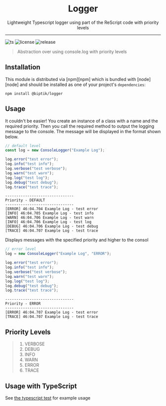 <div align="center">
<h1>Logger</h1>

<p>Lightweight Typescript logger using part of the ReScript code with priority levels</p>
</div>

---

<!-- prettier-ignore-start -->
![ts](https://badgen.net/badge/Built%20With/TypeScript/blue)
![license](https://badgen.net/badge/license/MIT/blue)
![release](https://badgen.net//badge/release/0.0.1/red)


<!-- prettier-ignore-end -->

> Abstraction over using console.log with priority levels

## Installation

This module is distributed via [npm][npm] which is bundled with [node][node] and
should be installed as one of your project's `dependencies`:

```
npm install @biptik/logger
```

## Usage

It couldn't be easier! You create an instance of a class with a name and the required priority. Then you call the required method to output the logging message to the console. The message will be displayed in the format shown below.

```js
// default level
const log = new ConsoleLogger("Example Log");

log.error("test error");
log.info("test info");
log.verbose("test verbose");
log.warn("test warn");
log.log("test log");
log.debug("test debug");
log.trace("test trace");
```

```console
-------------------------------
Priority - DEFAULT
-------------------------------
[ERROR] 46:04.704 Example Log - test error
[INFO] 46:04.705 Example Log - test info
[WARN] 46:04.706 Example Log - test warn
[INFO] 46:04.706 Example Log - test log
[DEBUG] 46:04.706 Example Log - test debug
[TRACE] 46:04.707 Example Log - test trace
```

Displays messages with the specified priority and higher to the consol

```js
// error level
log = new ConsoleLogger("Example Log", "ERROR");

log.error("test error");
log.info("test info");
log.verbose("test verbose");
log.warn("test warn");
log.log("test log");
log.debug("test debug");
log.trace("test trace");
```

```console
-------------------------------
Priority - ERROR
-------------------------------
[ERROR] 46:04.707 Example Log - test error
[TRACE] 46:04.707 Example Log - test trace
```

## Priority Levels

> 1. VERBOSE
> 2. DEBUG
> 3. INFO
> 4. WARN
> 5. ERROR
> 6. TRACE

## Usage with TypeScript

See [the typescript test](./src/spec/example.test.ts) for example usage
